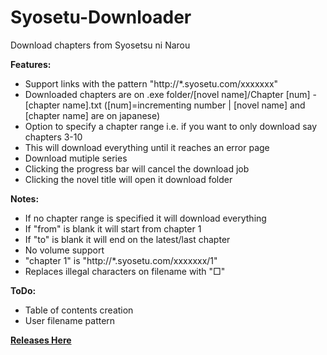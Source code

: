 # Syosetu-Downloader
Download chapters from Syosetsu ni Narou


**Features:**
- Support links with the pattern "http://*.syosetu.com/xxxxxxx"
- Downloaded chapters are on .exe folder/[novel name]/Chapter [num] - [chapter name].txt ([num]=incrementing number | [novel name] and [chapter name] are on japanese)
- Option to specify a chapter range i.e. if you want to only download say chapters 3-10
- This will download everything until it reaches an error page
- Download mutiple series
- Clicking the progress bar will cancel the download job
- Clicking the novel title will open it download folder

**Notes:**
- If no chapter range is specified it will download everything
- If "from" is blank it will start from chapter 1
- If "to" is blank it will end on the latest/last chapter
- No volume support
- "chapter 1" is "http://*.syosetu.com/xxxxxxx/1"
- Replaces illegal characters on filename with "□"

**ToDo:**
- Table of contents creation
- User filename pattern

**[Releases Here](https://github.com/LordZero25/Syosetu-Downloader/releases/)**
